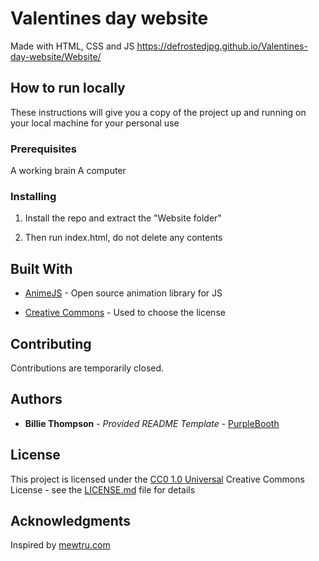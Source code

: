 # Valentines day website
Made with HTML, CSS and JS
https://defrostedjpg.github.io/Valentines-day-website/Website/

## How to run locally

These instructions will give you a copy of the project up and running on
your local machine for your personal use

### Prerequisites

A working brain
A computer

### Installing

1. Install the repo and extract the "Website folder"

2. Then run index.html, do not delete any contents

## Built With

  - [AnimeJS](https://animejs.com/) - Open source animation library for JS
    
  - [Creative Commons](https://creativecommons.org/) - Used to choose
    the license

## Contributing

Contributions are temporarily closed.

## Authors

  - **Billie Thompson** - *Provided README Template* -
    [PurpleBooth](https://github.com/PurpleBooth)

## License

This project is licensed under the [CC0 1.0 Universal](LICENSE.md)
Creative Commons License - see the [LICENSE.md](LICENSE.md) file for
details

## Acknowledgments

Inspired by [mewtru.com](https://valentine.mewtru.com/)
